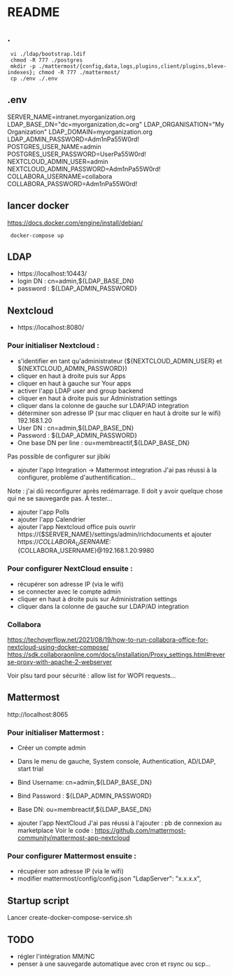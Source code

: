 # README

## .
```
 vi ./ldap/bootstrap.ldif
 chmod -R 777 ./postgres
 mkdir -p ./mattermost/{config,data,logs,plugins,client/plugins,bleve-indexes}; chmod -R 777 ./mattermost/
 cp ./env ./.env
```

## .env
SERVER_NAME=intranet.myorganization.org
LDAP_BASE_DN="dc=myorganization,dc=org"
LDAP_ORGANISATION="My Organization"
LDAP_DOMAIN=myorganization.org
LDAP_ADMIN_PASSWORD=Adm1nPa55W0rd!
POSTGRES_USER_NAME=admin
POSTGRES_USER_PASSWORD=UserPa55W0rd!
NEXTCLOUD_ADMIN_USER=admin
NEXTCLOUD_ADMIN_PASSWORD=Adm1nPa55W0rd!
COLLABORA_USERNAME=collabora
COLLABORA_PASSWORD=Adm1nPa55W0rd!

## lancer docker
https://docs.docker.com/engine/install/debian/
```
 docker-compose up
``` 

## LDAP
- https://localhost:10443/
- login DN : cn=admin,${LDAP_BASE_DN}
- password : ${LDAP_ADMIN_PASSWORD}

## Nextcloud
- https://localhost:8080/

### Pour initialiser Nextcloud :
- s'identifier en tant qu'administrateur (${NEXTCLOUD_ADMIN_USER} et ${NEXTCLOUD_ADMIN_PASSWORD})
- cliquer en haut à droite puis sur Apps 
- cliquer en haut à gauche sur Your apps
- activer l'app LDAP user and group backend
- cliquer en haut à droite puis sur Administration settings
- cliquer dans la colonne de gauche sur LDAP/AD integration
- déterminer son adresse IP (sur mac cliquer en haut à droite sur le wifi)
    192.168.1.20
- User DN : cn=admin,${LDAP_BASE_DN}
- Password : ${LDAP_ADMIN_PASSWORD}
- One base DN per line : ou=membreactif,${LDAP_BASE_DN}

Pas possible de configurer sur jibiki

- ajouter l'app Integration -> Mattermost integration
J'ai pas réussi à la configurer, problème d'authentification...

Note : j'ai dû reconfigurer après redémarrage. Il doit y avoir quelque chose qui ne se sauvegarde pas. À tester...

- ajouter l'app Polls
- ajouter l'app Calendrier
- ajouter l'app Nextcloud office puis ouvrir
    https://{$SERVER_NAME}/settings/admin/richdocuments et ajouter 
https://${COLLABORA_USERNAME}:${COLLABORA_USERNAME}@192.168.1.20:9980

### Pour configurer NextCloud ensuite :
- récupérer son adresse IP (via le wifi)
- se connecter avec le compte admin
- cliquer en haut à droite puis sur Administration settings
- cliquer dans la colonne de gauche sur LDAP/AD integration

### Collabora
https://techoverflow.net/2021/08/19/how-to-run-collabora-office-for-nextcloud-using-docker-compose/
https://sdk.collaboraonline.com/docs/installation/Proxy_settings.html#reverse-proxy-with-apache-2-webserver

Voir plsu tard pour sécurité : allow list for WOPI requests...

## Mattermost
http://localhost:8065

### Pour initialiser Mattermost :
- Créer un compte admin
- Dans le menu de gauche, System console, Authentication, AD/LDAP, start trial
- Bind Username: cn=admin,${LDAP_BASE_DN}
- Bind Password : ${LDAP_ADMIN_PASSWORD}
- Base DN: ou=membreactif,${LDAP_BASE_DN}

- ajouter l'app NextCloud
J'ai pas réussi à l'ajouter : pb de connexion au marketplace
Voir le code : https://github.com/mattermost-community/mattermost-app-nextcloud

### Pour configurer Mattermost ensuite :
- récupérer son adresse IP (via le wifi)
- modifier mattermost/config/config.json
    "LdapServer": "x.x.x.x",

## Startup script
Lancer create-docker-compose-service.sh

## TODO
- régler l'intégration MM/NC
- penser à une sauvegarde automatique avec cron et rsync ou scp...
